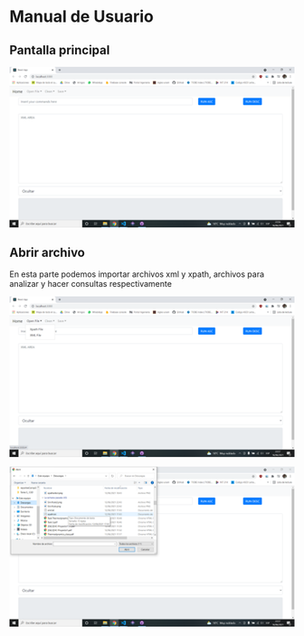 # Manual de Usuario

## Pantalla principal

![alt text](https://github.com/201709309/py_compi2/blob/main/Documentacion/Manual%20Usuario/imagenes/in1.png)

## Abrir archivo
En esta parte podemos importar archivos xml y xpath, archivos para analizar y hacer consultas respectivamente

![alt text](https://github.com/201709309/py_compi2/blob/main/Documentacion/Manual%20Usuario/imagenes/in2.png)

![alt text](https://github.com/201709309/py_compi2/blob/main/Documentacion/Manual%20Usuario/imagenes/in3.png)

